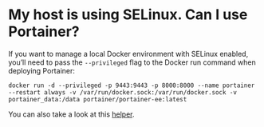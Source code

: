 # My host is using SELinux. Can I use Portainer?

If you want to manage a local Docker environment with SELinux enabled, you’ll need to pass the `--privileged` flag to the Docker run command when deploying Portainer:

```
docker run -d --privileged -p 9443:9443 -p 8000:8000 --name portainer --restart always -v /var/run/docker.sock:/var/run/docker.sock -v portainer_data:/data portainer/portainer-ee:latest
```

You can also take a look at this [helper](https://github.com/dpw/selinux-dockersock).
